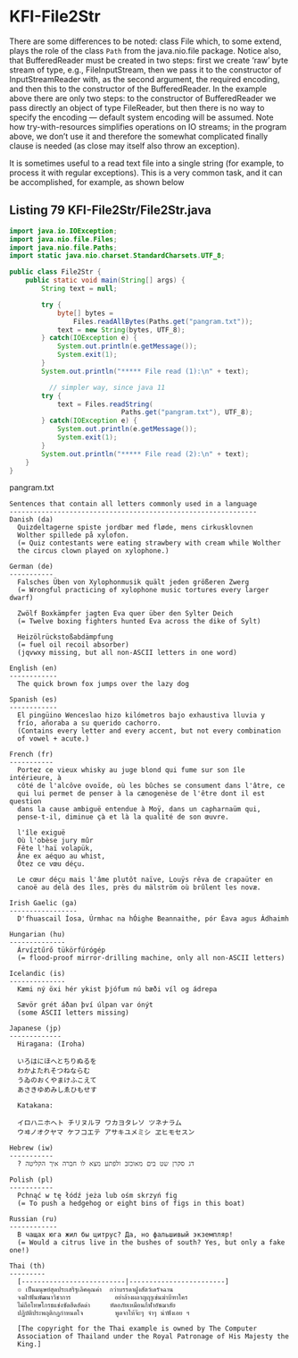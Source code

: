 # KFI-File2Str

There are some differences to be noted: class File which, to some extend, plays
the role of the class `Path` from the java.nio.file package. Notice also, that BufferedReader must be created in two steps: first we create ‘raw’ byte stream of type, e.g.,
FileInputStream, then we pass it to the constructor of InputStreamReader with, as
the second argument, the required encoding, and then this to the constructor of the
BufferedReader. In the example above there are only two steps: to the constructor
of BufferedReader we pass directly an object of type FileReader, but then there is
no way to specify the encoding — default system encoding will be assumed. Note how
try-with-resources simplifies operations on IO streams; in the program above, we don’t
use it and therefore the somewhat complicated finally clause is needed (as close may
itself also throw an exception).  
  
It is sometimes useful to a read text file into a single string (for example, to process it with regular exceptions). This is a very common task, and it can be accomplished, for example, as shown below

## Listing 79 KFI-File2Str/File2Str.java

```java
import java.io.IOException;
import java.nio.file.Files;
import java.nio.file.Paths;
import static java.nio.charset.StandardCharsets.UTF_8;

public class File2Str {
    public static void main(String[] args) {
        String text = null;

        try {
            byte[] bytes =
                Files.readAllBytes(Paths.get("pangram.txt"));
            text = new String(bytes, UTF_8);
        } catch(IOException e) {
            System.out.println(e.getMessage());
            System.exit(1);
        }
        System.out.println("***** File read (1):\n" + text);

          // simpler way, since java 11
        try {
            text = Files.readString(
                            Paths.get("pangram.txt"), UTF_8);
        } catch(IOException e) {
            System.out.println(e.getMessage());
            System.exit(1);
        }
        System.out.println("***** File read (2):\n" + text);
    }
}
```

pangram.txt

```
Sentences that contain all letters commonly used in a language
--------------------------------------------------------------
Danish (da)
  Quizdeltagerne spiste jordbær med fløde, mens cirkusklovnen
  Wolther spillede på xylofon.
  (= Quiz contestants were eating strawbery with cream while Wolther
  the circus clown played on xylophone.)

German (de)
-----------
  Falsches Üben von Xylophonmusik quält jeden größeren Zwerg
  (= Wrongful practicing of xylophone music tortures every larger dwarf)

  Zwölf Boxkämpfer jagten Eva quer über den Sylter Deich
  (= Twelve boxing fighters hunted Eva across the dike of Sylt)

  Heizölrückstoßabdämpfung
  (= fuel oil recoil absorber)
  (jqvwxy missing, but all non-ASCII letters in one word)

English (en)
------------
  The quick brown fox jumps over the lazy dog

Spanish (es)
------------
  El pingüino Wenceslao hizo kilómetros bajo exhaustiva lluvia y
  frío, añoraba a su querido cachorro.
  (Contains every letter and every accent, but not every combination
  of vowel + acute.)

French (fr)
-----------
  Portez ce vieux whisky au juge blond qui fume sur son île intérieure, à
  côté de l'alcôve ovoïde, où les bûches se consument dans l'âtre, ce
  qui lui permet de penser à la cænogenèse de l'être dont il est question
  dans la cause ambiguë entendue à Moÿ, dans un capharnaüm qui,
  pense-t-il, diminue çà et là la qualité de son œuvre.

  l'île exiguë
  Où l'obèse jury mûr
  Fête l'haï volapük,
  Âne ex aéquo au whist,
  Ôtez ce vœu déçu.

  Le cœur déçu mais l'âme plutôt naïve, Louÿs rêva de crapaüter en
  canoë au delà des îles, près du mälström où brûlent les novæ.

Irish Gaelic (ga)
-----------------
  D'fhuascail Íosa, Úrmhac na hÓighe Beannaithe, pór Éava agus Ádhaimh

Hungarian (hu)
--------------
  Árvíztűrő tükörfúrógép
  (= flood-proof mirror-drilling machine, only all non-ASCII letters)

Icelandic (is)
--------------
  Kæmi ný öxi hér ykist þjófum nú bæði víl og ádrepa

  Sævör grét áðan því úlpan var ónýt
  (some ASCII letters missing)

Japanese (jp)
-------------
  Hiragana: (Iroha)

  いろはにほへとちりぬるを
  わかよたれそつねならむ
  うゐのおくやまけふこえて
  あさきゆめみしゑひもせす

  Katakana:

  イロハニホヘト チリヌルヲ ワカヨタレソ ツネナラム
  ウヰノオクヤマ ケフコエテ アサキユメミシ ヱヒモセスン

Hebrew (iw)
-----------
  ? דג סקרן שט בים מאוכזב ולפתע מצא לו חברה איך הקליטה

Polish (pl)
-----------
  Pchnąć w tę łódź jeża lub ośm skrzyń fig
  (= To push a hedgehog or eight bins of figs in this boat)

Russian (ru)
------------
  В чащах юга жил бы цитрус? Да, но фальшивый экземпляр!
  (= Would a citrus live in the bushes of south? Yes, but only a fake one!)

Thai (th)
---------
  [--------------------------|------------------------]
  ๏ เป็นมนุษย์สุดประเสริฐเลิศคุณค่า  กว่าบรรดาฝูงสัตว์เดรัจฉาน
  จงฝ่าฟันพัฒนาวิชาการ           อย่าล้างผลาญฤๅเข่นฆ่าบีฑาใคร
  ไม่ถือโทษโกรธแช่งซัดฮึดฮัดด่า     หัดอภัยเหมือนกีฬาอัชฌาสัย
  ปฏิบัติประพฤติกฎกำหนดใจ        พูดจาให้จ๊ะๆ จ๋าๆ น่าฟังเอย ฯ

  [The copyright for the Thai example is owned by The Computer
  Association of Thailand under the Royal Patronage of His Majesty the
  King.]
```
